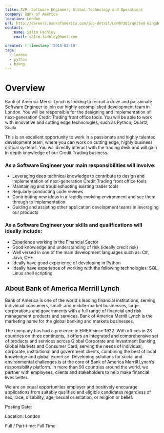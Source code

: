 ```yaml
---
title: AVP, Software Engineer, Global Technology and Operations
company: Bank of America
location: London
url: http://careers.bankofamerica.com/job-detail/LON07365/united-kingdom/emea/avp-software-engineer-global-technology-and-operations
contact:
    name: Salim Fadhley
    email: salim.fadhley@baml.com

created: !!timestamp '2015-02-19'
tags:
  - london
  - python
  - bakng
---
```



# Overview

Bank of America Merrill Lynch is looking to recruit a drive and passionate Software Engineer to join our highly accomplished development team in London. You will be responsible for the designing and implementation of next-generation Credit Trading front office tools. You will be able to work with innovative and cutting edge technologies, such as Python, Quartz, Scala.
 
This is an excellent opportunity to work in a passionate and highly talented development team, where you can work on cutting edge, highly business critical systems. You will directly interact with the trading desk and will gain in depth knowledge of our Credit Trading business.
 
### As a Software Engineer your main responsibilities will involve:

 * Leveraging deep technical knowledge to contribute to design and implementation of next-generation Credit Trading front office tools
 * Maintaining and troubleshooting existing trader tools
 * Regularly conducting code reviews
 * Contributing new ideas in a rapidly evolving environment and see them through to implementation
 * Guiding and assisting other application development teams in leveraging our products

### As a Software Engineer your skills and qualifications will ideally include:
 * Experience working in the Financial Sector
 * Good knowledge and understanding of risk (ideally credit risk)
 * Well versed in one of the main development languages such as: C#, Java, C++
 * Ideally have good experience of developing in Python
 * Ideally have experience of working with the following technologies: SQL, Linux shell scripting

## About Bank of America Merrill Lynch
 
Bank of America is one of the world's leading financial institutions, serving individual consumers, small- and middle-market businesses, large corporations and governments with a full range of financial and risk management products and services. Bank of America Merrill Lynch is the marketing name for the global banking and markets businesses.
 
The company has had a presence in EMEA since 1922. With offices in 23 countries on three continents, it offers an integrated and comprehensive set of products and services across Global Corporate and Investment Banking, Global Markets and Consumer Card, serving the needs of individual, corporate, institutional and government clients, combining the best of local knowledge and global expertise. Developing solutions for social and environmental challenges is at the core of Bank of America Merrill Lynch’s responsibility platform. In more than 90 countries around the world, we partner with employees, clients and stakeholders to help make financial lives better.
 

We are an equal opportunities employer and positively encourage applications from suitably qualified and eligible candidates regardless of sex, race, disability, age, sexual orientation, or religion or belief.







Posting Date: 

Location: London

Full / Part-time: Full Time
